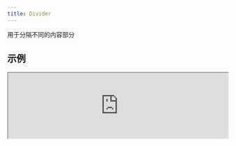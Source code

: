 ```yaml
---
title: Divider
---
```

用于分隔不同的内容部分

## 示例

<div><iframe style="width: 100%; margin: 0;" src="https://uiexplorer.blankapp.org/slices/divider-example" scrolling="no" /></div>

```jsx
<Divider />
```

## 变化形式

### 方向

<div><iframe style="width: 100%; margin: 0;" src="https://uiexplorer.blankapp.org/slices/divider-variations-orientation" scrolling="no" /></div>

```jsx
<Divider orientation="horizontal" />
<Divider orientation="vertical" />
```

### 标签

<div><iframe style="width: 100%; margin: 0;" src="https://uiexplorer.blankapp.org/slices/divider-variations-label" scrolling="no" /></div>

```jsx
<Divider orientation="horizontal" label="OR" />
<Divider orientation="vertical" label="OR"/>
```

## API

### 属性

名称 | 描述 | 类型 | 可选值 | 默认值
--- | --- | --- | --- | ---
`orientation` | 分隔线显示方向 | enum | `vertical`, </br>`horizontal` | `horizontal`
`label` | 显示的标签 | string | - | -
`labelStyle` | 标签的样式 | style | - | -
